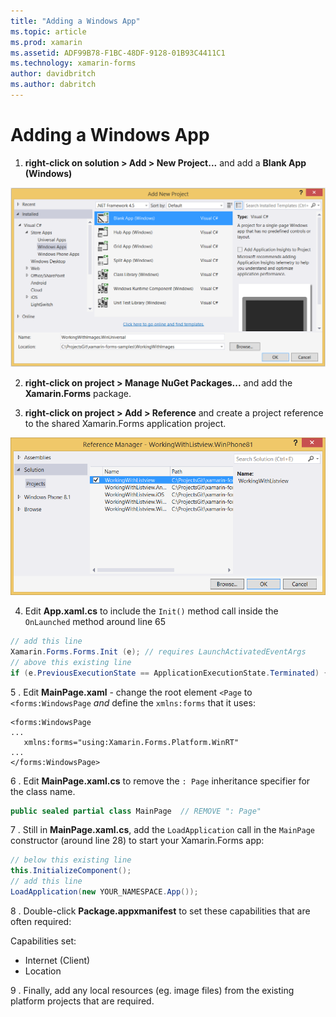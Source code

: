 ```yaml
---
title: "Adding a Windows App"
ms.topic: article
ms.prod: xamarin
ms.assetid: ADF99B78-F1BC-48DF-9128-01B93C4411C1
ms.technology: xamarin-forms
author: davidbritch
ms.author: dabritch
---
```


# Adding a Windows App


1. **right-click on solution > Add > New Project...** and add a **Blank App (Windows)**

 ![](tablet-images/add-wu.png "Add New Project Dialog")

2. **right-click on project > Manage NuGet Packages...** and
  add the **Xamarin.Forms** package.

3. **right-click on project > Add > Reference** and create a project
  reference to the shared Xamarin.Forms application project.

  ![](tablet-images/addref.png "Reference Manager Dialog")

4. Edit **App.xaml.cs** to include the `Init()` method call
    inside the `OnLaunched` method around line 65

```csharp
// add this line
Xamarin.Forms.Forms.Init (e); // requires LaunchActivatedEventArgs
// above this existing line
if (e.PreviousExecutionState == ApplicationExecutionState.Terminated) {}
```

 5 . Edit **MainPage.xaml** - change the root element `<Page` to `<forms:WindowsPage` *and*
  define the `xmlns:forms` that it uses:

```xaml
<forms:WindowsPage
...
   xmlns:forms="using:Xamarin.Forms.Platform.WinRT"
...
</forms:WindowsPage>
```


 6 . Edit **MainPage.xaml.cs** to remove the `: Page` inheritance specifier
  for the class name.

```csharp
public sealed partial class MainPage  // REMOVE ": Page"
```

 7 . Still in **MainPage.xaml.cs**, add the `LoadApplication` call
  in the `MainPage` constructor (around line 28) to start your Xamarin.Forms app:

```csharp
// below this existing line
this.InitializeComponent();
// add this line
LoadApplication(new YOUR_NAMESPACE.App());
```

8 . Double-click **Package.appxmanifest** to set these capabilities
  that are often required:

  Capabilities set:

  * Internet (Client)
  * Location

9 . Finally, add any local resources (eg. image files) from
  the existing platform projects that are required.

